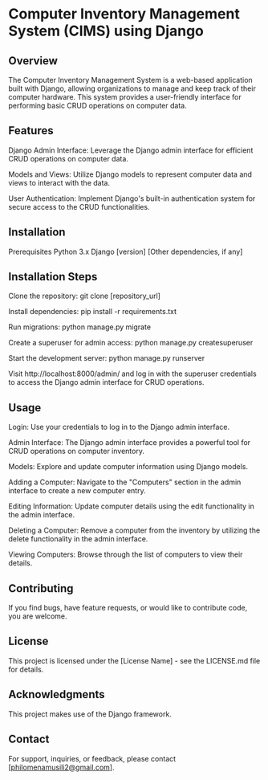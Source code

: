 # Computer Inventory Management System (CIMS) using Django
## Overview
The Computer Inventory Management System is a web-based application built with Django, allowing organizations to manage and keep track of their computer hardware. This system provides a user-friendly interface for performing basic CRUD operations on computer data.

## Features
Django Admin Interface: Leverage the Django admin interface for efficient CRUD operations on computer data.

Models and Views: Utilize Django models to represent computer data and views to interact with the data.

User Authentication: Implement Django's built-in authentication system for secure access to the CRUD functionalities.

## Installation
Prerequisites
Python 3.x
Django [version]
[Other dependencies, if any]
## Installation Steps
Clone the repository: git clone [repository_url]

Install dependencies: pip install -r requirements.txt

Run migrations: python manage.py migrate

Create a superuser for admin access: python manage.py createsuperuser

Start the development server: python manage.py runserver

Visit http://localhost:8000/admin/ and log in with the superuser credentials to access the Django admin interface for CRUD operations.

## Usage
Login: Use your credentials to log in to the Django admin interface.

Admin Interface: The Django admin interface provides a powerful tool for CRUD operations on computer inventory.

Models: Explore and update computer information using Django models.

Adding a Computer: Navigate to the "Computers" section in the admin interface to create a new computer entry.

Editing Information: Update computer details using the edit functionality in the admin interface.

Deleting a Computer: Remove a computer from the inventory by utilizing the delete functionality in the admin interface.

Viewing Computers: Browse through the list of computers to view their details.

## Contributing
If you find bugs, have feature requests, or would like to contribute code, you are welcome.

## License
This project is licensed under the [License Name] - see the LICENSE.md file for details.

## Acknowledgments
This project makes use of the Django framework.

## Contact
For support, inquiries, or feedback, please contact [philomenamusili2@gmail.com].

